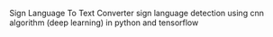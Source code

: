 Sign Language To Text Converter
sign language detection using cnn algorithm (deep learning) in python and tensorflow
